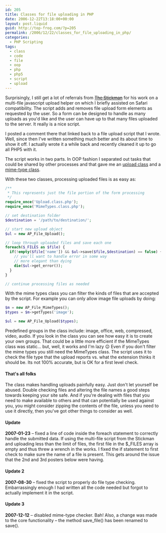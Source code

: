 ```yaml
---
id: 205
title: Classes for file uploading in PHP
date: 2006-12-22T13:18:00+00:00
layout: post.liquid
guid: http://top-frog.com/?p=205
permalink: /2006/12/22/classes_for_file_uploading_in_php/
categories:
  - PHP Scripting
tags:
  - class
  - code
  - file
  - oop
  - php
  - php5
  - script
  - upload
---
```

Surprisingly, I still get a lot of referrals from ~~[The Stickman](http://the-stickman.com/web-development/javascript/upload-multiple-files-with-a-single-file-element/)~~ for his work on a multi-file javascript upload helper on which I briefly assisted on Safari compatibility. The script adds and removes file upload form elements as requested by the user. So a form can be designed to handle as many uploads as you'd like and the user can have up to that many files uploaded to the server. It really is a nice script.

I posted a comment there that linked back to a file upload script that I wrote. Well, since then I've written something much better and its about time to show it off. I actually wrote it a while back and recently cleaned it up to go all PHP5 with it.

The script works in two parts. In OOP fashion I separated out tasks that could be shared by other processes and that gave me an [upload class](/script_src/Upload.class.php.html) and a [mime-type class](/script_src/MimeTypes.class.php.html).

With these two classes, processing uploaded files is as easy as:

``` php
/**
 * This represents just the file portion of the form processing
 */
require_once('Upload.class.php');
require_once('MimeTypes.class.php');

// set destination folder
$destination = '/path/to/destination/';

// start new upload object
$ul = new AP_File_Upload();

// loop through uploaded files and save each one
foreach($_FILES as $file) {
  if(!empty($file['name']) && $ul->save($file,$destination) == false) {
    // you'll want to handle error in some way
    // more elegant than dying
    die($ul->get_error());
  }
}

// continue processing files as needed
```

With the mime types class you can filter the kinds of files that are accepted by the script. For example you can only allow image file uploads by doing:

``` php
$m = new AP_File_MimeTypes();
$types = $m->getTypes('image');

$ul = new AP_File_Upload($types);
```

Predefined groups in the class include: image, office, web, compressed, video, audio. If you look in the class you can see how easy it is to create your own groups. That could be a little more efficient if the MimeTypes class was static… but, well, it works and I'm lazy 😉 Even if you don't filter the mime types you still need the MimeTypes class. The script uses it to check the file type that the upload reports vs. what the extension thinks it should be. Its not 100% accurate, but is OK for a first level check. 

#### That's all folks

The class makes handling uploads painfully easy. Just don't let yourself be abused. Double checking files and altering the file names a good steps towards keeping your site safe. And if you're dealing with files that you need to make available to others and that can potentially be used against you, you might consider zipping the contents of the file, unless you need to use it directly, then you've got other things to consider as well.

#### Update

**2007-01-23** – fixed a line of code inside the foreach statement to correctly handle the submitted data. If using the multi-file script from the Stickman and uploading less than the limit of files, the first file in the $_FILES array is empty and thus threw a wrench in the works. I fixed the if statement to first check to make sure the name of a file is present. This gets around the issue that the 2nd and 3rd posters below were having.

#### Update 2

**2007-08-30** – fixed the script to properly do file type checking. Embarrassingly enough I had written all the code needed but forgot to actually implement it in the script. 

#### Update 3

**2007-12-12** – disabled mime-type checker. Bah! Also, a change was made to the core functionality – the method save_file() has been renamed to save().

